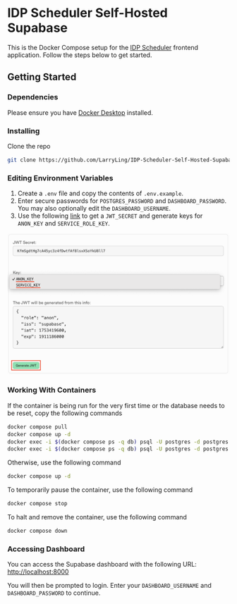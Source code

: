 # IDP Scheduler Self-Hosted Supabase

This is the Docker Compose setup for the [IDP Scheduler](https://github.com/LarryLing/IDP-Scheduler) frontend application. Follow the steps below to get started.

## Getting Started

### Dependencies

Please ensure you have [Docker Desktop](https://www.docker.com/products/docker-desktop/) installed.

### Installing

Clone the repo
```sh
git clone https://github.com/LarryLing/IDP-Scheduler-Self-Hosted-Supabase.git
```

### Editing Environment Variables

1. Create a `.env` file and copy the contents of `.env.example`.
2. Enter secure passwords for `POSTGRES_PASSWORD` and `DASHBOARD_PASSWORD`. You may also optionally edit the `DASHBOARD_USERNAME`.
3. Use the following [link](https://supabase.com/docs/guides/self-hosting/docker#generate-api-keys) to get a `JWT_SECRET` and generate keys for `ANON_KEY` and `SERVICE_ROLE_KEY`.

![Generate keys](https://github.com/LarryLing/IDP-Scheduler-Self-Hosted-Supabase/blob/main/screenshots/generate_keys.png "Generate keys")

### Working With Containers

If the container is being run for the very first time or the database needs to be reset, copy the following commands
```sh
docker compose pull
docker compose up -d
docker exec -i $(docker compose ps -q db) psql -U postgres -d postgres < schema.sql
docker exec -i $(docker compose ps -q db) psql -U postgres -d postgres < seed.sql
```

Otherwise, use the following command
```sh
docker compose up -d
```

To temporarily pause the container, use the following command
```sh
docker compose stop
```

To halt and remove the container, use the following command
```sh
docker compose down
```

### Accessing Dashboard

You can access the Supabase dashboard with the following URL: [http://localhost:8000](http://localhost:8000)

You will then be prompted to login. Enter your `DASHBOARD_USERNAME` and `DASHBOARD_PASSWORD` to continue.

